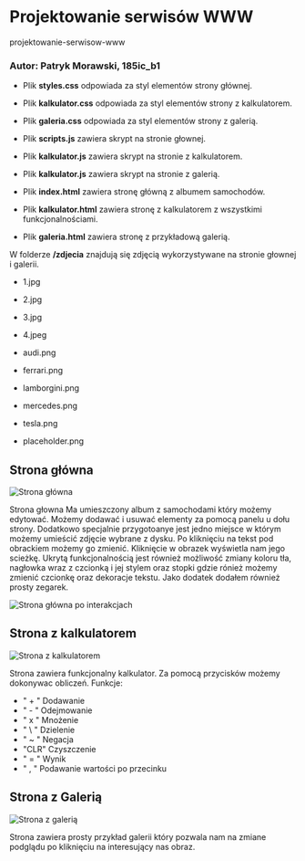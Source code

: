 # Projektowanie serwisów WWW
projektowanie-serwisow-www

### Autor: Patryk Morawski, 185ic_b1

- Plik **styles.css** odpowiada za styl elementów strony głównej.

- Plik **kalkulator.css** odpowiada za styl elementów strony z kalkulatorem.

- Plik **galeria.css** odpowiada za styl elementów strony z galerią.

- Plik **scripts.js** zawiera skrypt na stronie głownej.

- Plik **kalkulator.js** zawiera skrypt na stronie z kalkulatorem.

- Plik **kalkulator.js** zawiera skrypt na stronie z galerią.

- Plik **index.html** zawiera stronę główną z albumem samochodów.

- Plik **kalkulator.html** zawiera stronę z kalkulatorem z wszystkimi funkcjonalnościami.

- Plik **galeria.html** zawiera stronę z przykładową galerią.

W folderze **/zdjecia** znajdują się zdjęcią wykorzystywane na stronie głownej i galerii.

- 1.jpg
- 2.jpg
- 3.jpg
- 4.jpeg

- audi.png
- ferrari.png
- lamborgini.png
- mercedes.png
- tesla.png

- placeholder.png

## Strona główna
![Strona główna](https://i.imgur.com/q6wTcwx.png)

Strona głowna Ma umieszczony album z samochodami który możemy edytować. Możemy dodawać i usuwać elementy za pomocą panelu u dołu strony. Dodatkowo specjalnie przygotoanye jest jedno miejsce w którym możemy umieścić zdjęcie wybrane z dysku. Po kliknięciu na tekst pod obrackiem możemy go zmienić. Kliknięcie w obrazek wyświetla nam jego scieżkę. Ukrytą funkcjonalnością jest również możliwość zmiany koloru tła, nagłowka wraz z czcionką i jej stylem oraz stopki gdzie rónież możemy zmienić czcionkę oraz dekoracje tekstu. Jako dodatek dodałem również prosty zegarek.

![Strona główna po interakcjach](https://i.imgur.com/Q1rhtqP.png)

## Strona z kalkulatorem
![Strona z kalkulatorem](https://i.imgur.com/d01PI30.png)

Strona zawiera funkcjonalny kalkulator. Za pomocą przycisków możemy dokonywac obliczeń.
Funkcje:
- " + " Dodawanie 
- " - " Odejmowanie
- " x " Mnożenie
- " \ " Dzielenie   
- " ~ " Negacja
- "CLR" Czyszczenie
- " = " Wynik
- " , " Podawanie wartości po przecinku

## Strona z Galerią
![Strona z galerią](https://i.imgur.com/5wpGdv6.png)

Strona zawiera prosty przykład galerii który pozwala nam na zmiane podglądu po kliknięciu na interesujący nas obraz.
